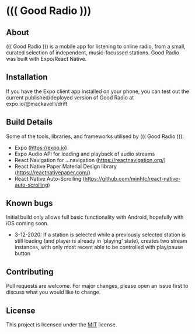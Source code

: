 # ((( Good Radio )))

<!-- <img src="assets/splash.png" alt="screenshot.png" height="300"> <img src="assets/screenshot.png" alt="screenshot.png" height="300"> -->

## About

((( Good Radio ))) is a mobile app for listening to online radio, from a small, curated selection of independent, music-focussed stations. Good Radio was built with Expo/React Native.

## Installation

If you have the Expo client app installed on your phone, you can test out the current published/deployed version of Good Radio at expo.io/@mackavelli/drift

## Build Details

Some of the tools, libraries, and frameworks utilised by ((( Good Radio ))):

- Expo (https://expo.io)
- Expo Audio API for loading and playback of audio streams
- React Navigation for ...navigation (https://reactnavigation.org/)
- React Native Paper Material Design library (https://reactnativepaper.com/)
- React Native Auto-Scrolling (https://github.com/minhtc/react-native-auto-scrolling)

## Known bugs

Initial build only allows full basic functionality with Android, hopefully with iOS coming soon.

- 3-12-2020: If a station is selected while a previously selected station is still loading (and player is already in 'playing' state), creates two stream instances, with only most recent able to be controlled with play/pause button

## Contributing

Pull requests are welcome. For major changes, please open an issue first to discuss what you would like to change.

## License

This project is licensed under the [MIT](https://choosealicense.com/licenses/mit/) license.
